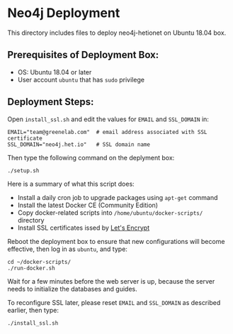 # Neo4j Deployment

This directory includes files to deploy neo4j-hetionet on Ubuntu 18.04 box.

## Prerequisites of Deployment Box:
 - OS: Ubuntu 18.04 or later
 - User account `ubuntu` that has `sudo` privilege

## Deployment Steps:

Open `install_ssl.sh` and edit the values for `EMAIL` and `SSL_DOMAIN` in:
```shell
EMAIL="team@greenelab.com"  # email address associated with SSL certificate
SSL_DOMAIN="neo4j.het.io"   # SSL domain name
```

Then type the following command on the deplyment box:
```shell
./setup.sh
```

Here is a summary of what this script does:
 - Install a daily cron job to upgrade packages using `apt-get` command
 - Install the latest Docker CE (Community Edition)
 - Copy docker-related scripts into `/home/ubuntu/docker-scripts/` directory
 - Install SSL certificates issed by [Let's Encrypt](https://letsencrypt.org/)

Reboot the deployment box to ensure that new configurations will become effective, then log in as `ubuntu`, and type:
```shell
cd ~/docker-scripts/
./run-docker.sh
```
Wait for a few minutes before the web server is up, because the server needs to initialize the databases and guides.

To reconfigure SSL later, please reset `EMAIL` and `SSL_DOMAIN` as described earlier, then type:
```shell
./install_ssl.sh
```
